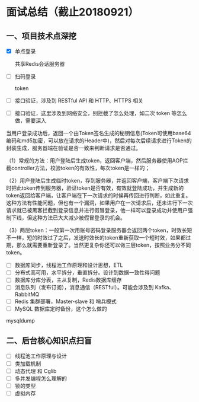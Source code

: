 # 面试总结（截止20180921）

## 一、项目技术点深挖

- [x] 单点登录

  共享Redis会话服务器

- [ ] 扫码登录

  token

- [ ] 接口验证，涉及到 RESTful API 和 HTTP、HTTPS 相关

- [ ] 接口验证，这里涉及到网络安全，别拦截了怎么处理，如二次 token 等怎么做，需要深入

当用户登录成功后，返回一个由Token签名生成的秘钥信息(Token可使用base64编码和md5加密，可以放在请求的Header中)，然后对每次后续请求进行Token的封装生成，服务器端在验证是否一致来判断请求是否通过。

（1）常规的方法：用户登陆后生成token，返回客户端，然后服务器使用AOP拦截controller方法，校验token的有效性，每次token是一样的；

（2）用户登陆后生成临时token，存到服务器，并返回客户端，客户端下次请求时把此token传到服务器，验证token是否有效，有效就登陆成功，并生成新的token返回给客户端，让客户端在下一次请求的时候再传回进行判断，如此重复。 这种方法有性能问题，但也有一个漏洞，如果用户在一次请求后，还未进行下一次请求就已被黑客拦截到登录信息并进行假冒登录，他一样可以登录成功并使用户强制下线，但这种方法已大大减少被假冒登录的机会。

（3）两层token：一般第一次用账号密码登录服务器会返回两个token，时效长短不一样，短的时效过了之后，发送时效长的token重新获取一个短时效，如果都过期，那么就需要重新登录了。当然更复杂你还可以做三层token，按照业务分不同token。

- [ ] 数据库同步，线程池工作原理和设计思想，ETL
- [ ] 分布式高可用，水平拆分，垂直拆分。设计到数据一致性得问题
- [ ] 数据库分库分表，主从复制，Redis数据库缓存
- [ ] 消息队列（发布订阅），消息通信（RESTful）。可能会涉及到 Kafka、RabbitMQ
- [ ] Redis 集群部署，Master-slave 和 哨兵模式
- [ ] MySQL 数据库定时备份，这个怎么做的

mysqldump



## 二、后台核心知识点扫盲

- [ ] 线程池工作原理与设计
- [ ] 类加载机制
- [ ] 动态代理  和 Cglib
- [ ] 多并发编程怎么理解的
- [ ] 锁的类型
- [ ] 虚拟内存